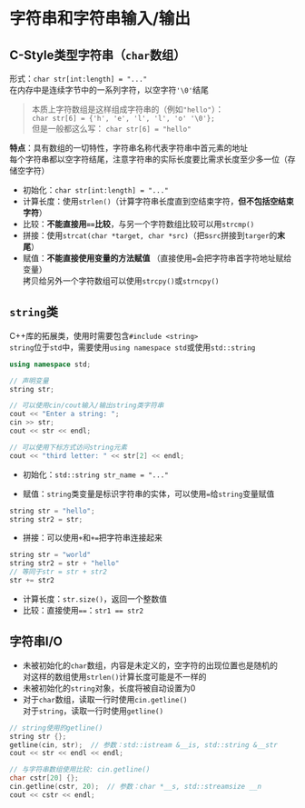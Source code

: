 # 字符串和字符串输入/输出

## C-Style类型字符串（`char`数组）
形式：`char str[int:length] = "..."`  
在内存中是连续字节中的一系列字符，以空字符`'\0'`结尾  
> 本质上字符数组是这样组成字符串的（例如`"hello"`）：  
> `char str[6] = {'h', 'e', 'l', 'l', 'o' '\0'};  `  
> 但是一般都这么写： `char str[6] = "hello"`  

**特点**：具有数组的一切特性，字符串名称代表字符串中首元素的地址  
每个字符串都以空字符结尾，注意字符串的实际长度要比需求长度至少多一位（存储空字符）
* 初始化：`char str[int:length] = "..."`  
* 计算长度：使用`strlen()`（计算字符串长度直到空结束字符，**但不包括空结束字符**）
* 比较：**不能直接用`==`比较**，与另一个字符数组比较可以用`strcmp()`
* 拼接：使用`strcat(char *target, char *src)`（把s`src`拼接到`targer`的**末尾**）
* 赋值：**不能直接使用变量的方法赋值**  （直接使用`=`会把字符串首字符地址赋给变量）  
  拷贝给另外一个字符数组可以使用`strcpy()`或`strncpy()`

## `string`类
C++库的拓展类，使用时需要包含`#include <string>`  
`string`位于`std`中，需要使用`using namespace std`或使用`std::string`  
```cpp
using namespace std;

// 声明变量
string str;

// 可以使用cin/cout输入/输出string类字符串
cout << "Enter a string: ";
cin >> str;
cout << str << endl;

// 可以使用下标方式访问string元素
cout << "third letter: " << str[2] << endl;
```

* 初始化：`std::string str_name = "..."`

* 赋值：`string`类变量是标识字符串的实体，可以使用`=`给`string`变量赋值  
```cpp
string str = "hello";
string str2 = str;
```

* 拼接：可以使用`+`和`+=`把字符串连接起来
```cpp
string str = "world"
string str2 = str + "hello"
// 等同于str = str + str2
str += str2
```

* 计算长度：`str.size()`，返回一个整数值  
* 比较：直接使用`==`：`str1 == str2`


## 字符串I/O
* 未被初始化的`char`数组，内容是未定义的，空字符的出现位置也是随机的  
  对这样的数组使用`strlen()`计算长度可能是不一样的  
* 未被初始化的`string`对象，长度将被自动设置为0
* 对于`char`数组，读取一行时使用`cin.getline()`  
  对于`string`，读取一行时使用`getline()`
```cpp
// string使用的getline()
string str {};
getline(cin, str);  // 参数：std::istream &__is, std::string &__str
cout << str << endl << endl;

// 与字符串数组使用比较: cin.getline()
char cstr[20] {};
cin.getline(cstr, 20);  // 参数：char *__s, std::streamsize __n
cout << cstr << endl;
```
